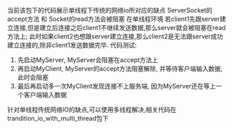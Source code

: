 当前该包下的代码展示单线程下传统的网络io所对应的缺点
ServerSocket的accept方法 和 Socket的read方法会被阻塞
在单线程环境
若client1先跟server建立连接,但是建立后连接之后client1不继续发送数据,那么server就会被阻塞在read方法上;
此时如果client2也想跟server建立连接,那么client2是无法跟server成功建立连接的,除非client1发送数据完毕.
代码测试:
1. 先启动MyServer, MyServer会阻塞在accept方法上
2. 再启动MyClient, MyServer的accept方法阻塞解除, 并等待客户端输入数据, 此时会阻塞
3. 最后再启动多一次MyClient发现连接不上服务端, 因为MyServer还在等上一个客户端输入数据

针对单线程传统网络IO的缺点,可以使用多线程解决,相关代码在trandition_io_with_multi_thread包下